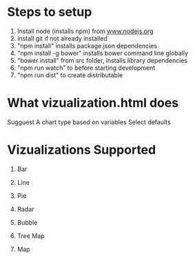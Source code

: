 # Steps to setup

1. Install node (installs npm) from www.nodejs.org
2. install git if not already installed
3. "npm install" installs package.json dependencies
4. "npm install -g bower" installs bower command line globally
5. "bower install" from src folder, installs library dependencies
6. "npm run watch" to before starting development
7. "npm run dist" to create distributable

# What vizualization.html does
Sugguest A chart type based on variables
Select defaults


# Vizualizations Supported
1. Bar

2. Line
3. Pie
4. Radar
5. Bubble
6. Tree Map
7. Map




